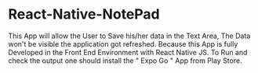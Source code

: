 # React-Native-NotePad
This App will allow the User to Save his/her data in the Text Area, The Data won't be visible the application got refreshed. Because this App is fully Developed in the Front End Environment with React Native JS. To Run and check the output one should install the " Expo Go " App from Play Store.
